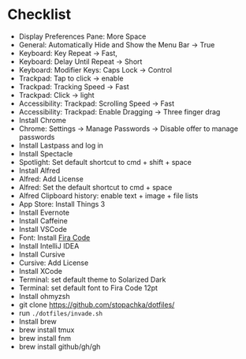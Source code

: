 # Checklist

- Display Preferences Pane: More Space
- General: Automatically Hide and Show the Menu Bar -> True
- Keyboard: Key Repeat -> Fast,
- Keyboard: Delay Until Repeat -> Short
- Keyboard: Modifier Keys: Caps Lock -> Control
- Trackpad: Tap to click -> enable
- Trackpad: Tracking Speed -> Fast
- Trackpad: Click -> light
- Accessibility: Trackpad: Scrolling Speed -> Fast
- Accessibility: Trackpad: Enable Dragging -> Three finger drag
- Install Chrome
- Chrome: Settings -> Manage Passwords -> Disable offer to manage passwords
- Install Lastpass and log in
- Install Spectacle
- Spotlight: Set default shortcut to cmd + shift + space
- Install Alfred
- Alfred: Add License
- Alfred: Set the default shortcut to cmd + space
- Alfred Clipboard history: enable text + image + file lists
- App Store: Install Things 3
- Install Evernote
- Install Caffeine
- Install VSCode
- Font: Install [Fira Code](https://github.com/tonsky/FiraCode)
- Install IntelliJ IDEA
- Install Cursive
- Cursive: Add License
- Install XCode
- Terminal: set default theme to Solarized Dark
- Terminal: set default font to Fira Code 12pt
- Install ohmyzsh
- git clone https://github.com/stopachka/dotfiles/
- run `./dotfiles/invade.sh`
- Install brew
- brew install tmux
- brew install fnm
- brew install github/gh/gh